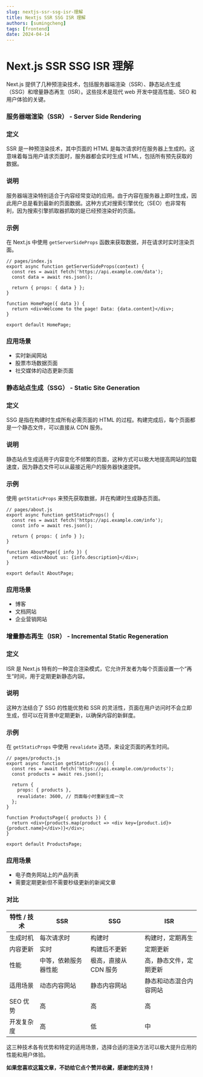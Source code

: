 ```yaml
---
slug: nextjs-ssr-ssg-isr-理解
title: Nextjs SSR SSG ISR 理解
authors: [sumingcheng]
tags: [frontend]
date: 2024-04-14
---
```


# Next.js SSR SSG ISR 理解

Next.js 提供了几种预渲染技术，包括服务器端渲染（SSR）、静态站点生成（SSG）和增量静态再生（ISR）。这些技术是现代 web 开发中提高性能、SEO 和用户体验的关键。

### 服务器端渲染（SSR） - Server Side Rendering

### 定义

SSR 是一种预渲染技术，其中页面的 HTML 是每次请求时在服务器上生成的。这意味着每当用户请求页面时，服务器都会实时生成 HTML，包括所有预先获取的数据。

### 说明

服务器端渲染特别适合于内容经常变动的应用。由于内容在服务器上即时生成，因此用户总是看到最新的页面数据。这种方式对搜索引擎优化（SEO）也非常有利，因为搜索引擎抓取器抓取的是已经预渲染好的页面。

### 示例

在 Next.js 中使用 `getServerSideProps` 函数来获取数据，并在请求时实时渲染页面。

```
// pages/index.js
export async function getServerSideProps(context) {
  const res = await fetch('https://api.example.com/data');
  const data = await res.json();
​
  return { props: { data } };
}
​
function HomePage({ data }) {
  return <div>Welcome to the page! Data: {data.content}</div>;
}
​
export default HomePage;

```

### 应用场景

- 实时新闻网站
- 股票市场数据页面
- 社交媒体的动态更新页面

### 静态站点生成（SSG） - Static Site Generation

### 定义

SSG 是指在构建时生成所有必需页面的 HTML 的过程。构建完成后，每个页面都是一个静态文件，可以直接从 CDN 服务。

### 说明

静态站点生成适用于内容变化不频繁的页面，这种方式可以极大地提高网站的加载速度，因为静态文件可以从最接近用户的服务器快速提供。

### 示例

使用 `getStaticProps` 来预先获取数据，并在构建时生成静态页面。

```
// pages/about.js
export async function getStaticProps() {
  const res = await fetch('https://api.example.com/info');
  const info = await res.json();
​
  return { props: { info } };
}
​
function AboutPage({ info }) {
  return <div>About us: {info.description}</div>;
}
​
export default AboutPage;

```

### 应用场景

- 博客
- 文档网站
- 企业营销网站

### 增量静态再生（ISR） - Incremental Static Regeneration

### 定义

ISR 是 Next.js 特有的一种混合渲染模式，它允许开发者为每个页面设置一个“再生”时间，用于定期更新静态内容。

### 说明

这种方法结合了 SSG 的性能优势和 SSR 的灵活性，页面在用户访问时不会立即生成，但可以在背景中定期更新，以确保内容的新鲜度。

### 示例

在 `getStaticProps` 中使用 `revalidate` 选项，来设定页面的再生时间。

```
// pages/products.js
export async function getStaticProps() {
  const res = await fetch('https://api.example.com/products');
  const products = await res.json();
​
  return {
    props: { products },
    revalidate: 3600, // 页面每小时重新生成一次
  };
}
​
function ProductsPage({ products }) {
  return <div>{products.map(product => <div key={product.id}>{product.name}</div>)}</div>;
}
​
export default ProductsPage;

```

### 应用场景

- 电子商务网站上的产品列表
- 需要定期更新但不需要秒级更新的新闻文章

### 对比

| 特性 / 技术 | SSR                  | SSG                   | ISR                    |
| ----------- | -------------------- | --------------------- | ---------------------- |
| 生成时机    | 每次请求时           | 构建时                | 构建时，定期再生       |
| 内容更新    | 实时                 | 构建后不更新          | 定期更新               |
| 性能        | 中等，依赖服务器性能 | 极高，直接从 CDN 服务 | 高，静态文件，定期更新 |
| 适用场景    | 动态内容网站         | 静态内容网站          | 静态和动态混合内容网站 |
| SEO 优势    | 高                   | 高                    | 高                     |
| 开发复杂度  | 高                   | 低                    | 中                     |

这三种技术各有优势和特定的适用场景，选择合适的渲染方法可以极大提升应用的性能和用户体验。

**如果您喜欢这篇文章，不妨给它点个赞并收藏，感谢您的支持！**
